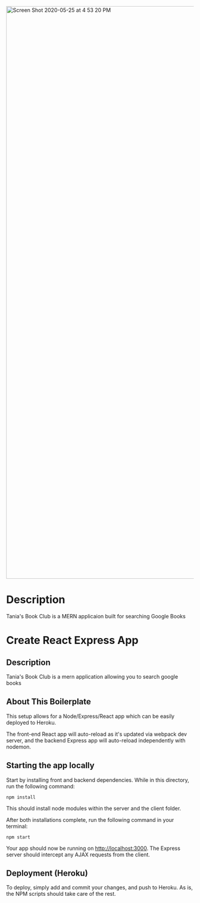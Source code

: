 <img width="1535" alt="Screen Shot 2020-05-25 at 4 53 20 PM" src="https://user-images.githubusercontent.com/56511238/82845021-64240d00-9ea8-11ea-82c5-d7492bb2916b.png">

# Description
Tania's Book Club is a MERN applicaion built for searching Google Books


# Create React Express App

## Description

Tania's Book Club is a mern application allowing you to search google books

## About This Boilerplate

This setup allows for a Node/Express/React app which can be easily deployed to Heroku.

The front-end React app will auto-reload as it's updated via webpack dev server, and the backend Express app will auto-reload independently with nodemon.

## Starting the app locally

Start by installing front and backend dependencies. While in this directory, run the following command:

```
npm install
```

This should install node modules within the server and the client folder.

After both installations complete, run the following command in your terminal:

```
npm start
```

Your app should now be running on <http://localhost:3000>. The Express server should intercept any AJAX requests from the client.

## Deployment (Heroku)

To deploy, simply add and commit your changes, and push to Heroku. As is, the NPM scripts should take care of the rest.
